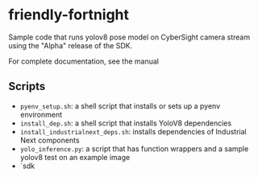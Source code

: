 # friendly-fortnight

Sample code that runs yolov8 pose model on CyberSight camera stream using the "Alpha" release of the SDK.

For complete documentation, see the manual

## Scripts
- `pyenv_setup.sh`: a shell script that installs or sets up a pyenv environment
- `install_dep.sh`: a shell script that installs YoloV8 dependencies
- `install_industrialnext_deps.sh`: installs dependencies of Industrial Next components
- `yolo_inference.py`: a script that has function wrappers and a sample yolov8 test on an example image
- `sdk
